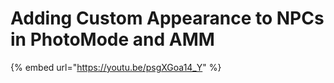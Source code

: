 # Adding Custom Appearance to NPCs in PhotoMode and AMM



{% embed url="https://youtu.be/psgXGoa14_Y" %}
